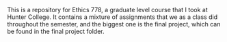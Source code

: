 This is a repository for Ethics 778, a graduate level course that I took at Hunter College. 
It contains a mixture of assignments that we as a class did throughout the semester, and the biggest one is the final project, which can be found in the final project folder.
